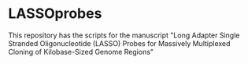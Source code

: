 # LASSOprobes

This repository has the scripts for the manuscript "Long Adapter Single Stranded Oligonucleotide (LASSO) Probes for Massively Multiplexed Cloning of Kilobase-Sized Genome Regions"
